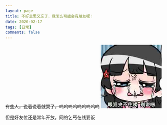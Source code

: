 ```yaml
---
layout: page
title: 不好意思又忘了，我怎么可能会有朋友呢！
date: 2020-02-17
tags: [日常]
comments: false
---
```


~~有些人，说着说着就哭了，呜呜呜呜呜呜呜呜呜~~
![](../assets/img/bq1.jpg)

但是好友位还是常年开放，网络乞丐在线要饭